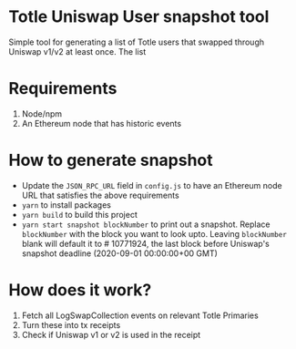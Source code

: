 # Totle Uniswap User snapshot tool

Simple tool for generating a list of Totle users that swapped through Uniswap v1/v2 at least once. The list 

# Requirements
1. Node/npm
2. An Ethereum node that has historic events

# How to generate snapshot

  - Update the `JSON_RPC_URL` field in `config.js` to have an Ethereum node URL that satisfies the above requirements
  - `yarn` to install packages
  - `yarn build` to build this project
  - `yarn start snapshot blockNumber` to print out a snapshot. Replace `blockNumber` with the block you want to look upto. Leaving `blockNumber` blank will default it to # 10771924, the last block before Uniswap's snapshot deadline (2020-09-01 00:00:00+00 GMT)

# How does it work?

1. Fetch all LogSwapCollection events on relevant Totle Primaries
2. Turn these into tx receipts
3. Check if Uniswap v1 or v2 is used in the receipt
